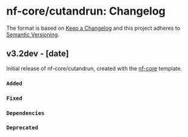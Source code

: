 # nf-core/cutandrun: Changelog

The format is based on [Keep a Changelog](https://keepachangelog.com/en/1.0.0/)
and this project adheres to [Semantic Versioning](https://semver.org/spec/v2.0.0.html).

## v3.2dev - [date]

Initial release of nf-core/cutandrun, created with the [nf-core](https://nf-co.re/) template.

### `Added`

### `Fixed`

### `Dependencies`

### `Deprecated`
